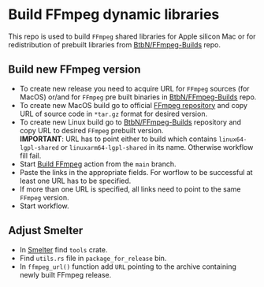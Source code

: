 # Build FFmpeg dynamic libraries
This repo is used to build `FFmpeg` shared libraries for Apple silicon Mac or for redistribution of prebuilt libraries from
[BtbN/FFmpeg-Builds](https://github.com/BtbN/FFmpeg-Builds/releases) repo.

## Build new FFmpeg version
- To create new release you need to acquire URL for `FFmpeg` sources (for MacOS) or/and for `FFmpeg` pre built binaries in [BtbN/FFmpeg-Builds](https://github.com/BtbN/FFmpeg-Builds/releases) repo.
- To create new MacOS build go to official [FFmpeg repository](https://github.com/FFmpeg/FFmpeg/tags) and copy URL of source code in `*tar.gz` format for desired version.
- To create new Linux build go to [BtbN/FFmpeg-Builds](https://github.com/BtbN/FFmpeg-Builds/releases) repository and copy URL to desired `FFmpeg` prebuilt version.  
  **IMPORTANT**: URL has to point either to build which contains `linux64-lgpl-shared` or `linuxarm64-lgpl-shared` in its name. Otherwise workflow fill fail.
- Start [Build FFmpeg](https://github.com/smelter-labs/smelter-dep-prebuilds/actions/workflows/build_ffmpeg.yml) action from the `main` branch.
- Paste the links in the appropriate fields. For worflow to be successful at least one URL has to be specified.
- If more than one URL is specified, all links need to point to the same `FFmpeg` version.
- Start workflow.

## Adjust Smelter
- In [Smelter](https://github.com/software-mansion/smelter) find `tools` crate.
- Find `utils.rs` file in `package_for_release` bin.
- In `ffmpeg_url()` function add `URL` pointing to the archive containing newly built FFmpeg release.

